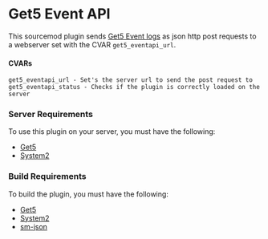 # Get5 Event API

This sourcemod plugin sends [Get5 Event logs](https://github.com/splewis/get5/wiki/Event-logs) as json http post requests to a webserver set with the CVAR `get5_eventapi_url`.

#### CVARs
```
get5_eventapi_url - Set's the server url to send the post request to
get5_eventapi_status - Checks if the plugin is correctly loaded on the server
```

### Server Requirements
    
To use this plugin on your server, you must have the following:

- [Get5](https://github.com/splewis/get5)
- [System2](https://github.com/dordnung/System2)

### Build Requirements

To build the plugin, you must have the following:

- [Get5](https://github.com/splewis/get5)
- [System2](https://github.com/dordnung/System2)
- [sm-json](https://github.com/clugg/sm-json)